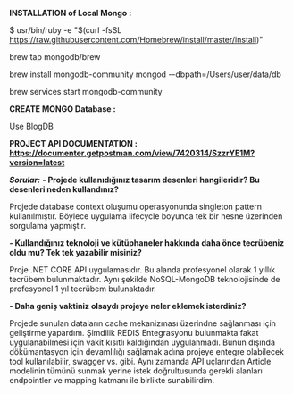 **INSTALLATION of Local Mongo :**

$ usr/bin/ruby -e "$(curl -fsSL https://raw.githubusercontent.com/Homebrew/install/master/install)"

brew tap mongodb/brew

brew install mongodb-community
mongod --dbpath=/Users/user/data/db

brew services start mongodb-community


**CREATE MONGO Database :**

Use BlogDB


**PROJECT API DOCUMENTATION : https://documenter.getpostman.com/view/7420314/SzzrYE1M?version=latest**


***Sorular:***
**- Projede kullanıdığınız tasarım desenleri hangileridir? Bu desenleri neden kullandınız?**

  Projede database context oluşumu operasyonunda singleton pattern kullanılmıştır. Böylece uygulama lifecycle boyunca tek bir nesne üzerinden sorgulama yapmıştır.
  
**- Kullandığınız teknoloji ve kütüphaneler hakkında daha önce tecrübeniz oldu mu? Tek tek
yazabilir misiniz?**

  Proje .NET CORE API uygulamasıdır. Bu alanda profesyonel olarak 1 yıllık tecrübem bulunmaktadır. Aynı şekilde NoSQL-MongoDB teknolojisinde de profesyonel 1 yıl tecrübem bulunaktadır.
  
**- Daha geniş vaktiniz olsaydı projeye neler eklemek isterdiniz?**

  Projede sunulan dataların cache mekanizması üzerindne sağlanması için geliştirme yapardım. Şimdilik REDIS Entegrasyonu bulunmakta fakat uygulanabilmesi için vakit kısıtlı kaldığından uygulanmadı. Bunun dışında dökümantasyon için devamlılığı sağlamak adına projeye entegre olabilecek tool kullanılabilir, swagger vs. gibi. Aynı zamanda API uçlarından Article modelinin tümünü sunmak yerine istek doğrultusunda gerekli alanları endpointler ve mapping katmanı ile birlikte sunabilirdim.
